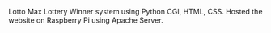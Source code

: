 Lotto Max Lottery Winner system using Python CGI, HTML, CSS. Hosted the website on Raspberry Pi using Apache Server.
